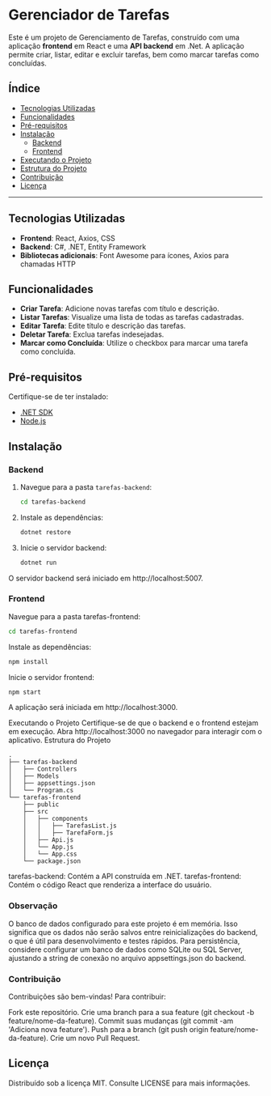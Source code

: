 # Gerenciador de Tarefas

Este é um projeto de Gerenciamento de Tarefas, construído com uma aplicação **frontend** em React e uma **API backend** em .Net. A aplicação permite criar, listar, editar e excluir tarefas, bem como marcar tarefas como concluídas.

## Índice

- [Tecnologias Utilizadas](#tecnologias-utilizadas)
- [Funcionalidades](#funcionalidades)
- [Pré-requisitos](#pré-requisitos)
- [Instalação](#instalação)
  - [Backend](#backend)
  - [Frontend](#frontend)
- [Executando o Projeto](#executando-o-projeto)
- [Estrutura do Projeto](#estrutura-do-projeto)
- [Contribuição](#contribuição)
- [Licença](#licença)

---

## Tecnologias Utilizadas

- **Frontend**: React, Axios, CSS
- **Backend**: C#, .NET, Entity Framework
- **Bibliotecas adicionais**: Font Awesome para ícones, Axios para chamadas HTTP

## Funcionalidades

- **Criar Tarefa**: Adicione novas tarefas com título e descrição.
- **Listar Tarefas**: Visualize uma lista de todas as tarefas cadastradas.
- **Editar Tarefa**: Edite título e descrição das tarefas.
- **Deletar Tarefa**: Exclua tarefas indesejadas.
- **Marcar como Concluída**: Utilize o checkbox para marcar uma tarefa como concluída.

## Pré-requisitos

Certifique-se de ter instalado:

- [.NET SDK](https://dotnet.microsoft.com/download)
- [Node.js](https://nodejs.org/)

## Instalação

### Backend

1. Navegue para a pasta `tarefas-backend`:
   ```bash
   cd tarefas-backend
   ```

2. Instale as dependências:

    ```bash
    dotnet restore
    ```

3. Inicie o servidor backend:

    ```bash
    dotnet run
    ```

O servidor backend será iniciado em http://localhost:5007.

### Frontend
Navegue para a pasta tarefas-frontend:

  ```bash
  cd tarefas-frontend
  ```

Instale as dependências:

  ```bash
  npm install
  ```
Inicie o servidor frontend:

  ```bash
  npm start
  ```
A aplicação será iniciada em http://localhost:3000.

Executando o Projeto
Certifique-se de que o backend e o frontend estejam em execução.
Abra http://localhost:3000 no navegador para interagir com o aplicativo.
Estrutura do Projeto
```plaintext
.
├── tarefas-backend
│   ├── Controllers
│   ├── Models
│   ├── appsettings.json
│   └── Program.cs
└── tarefas-frontend
    ├── public
    ├── src
    │   ├── components
    │   │   ├── TarefasList.js
    │   │   ├── TarefaForm.js
    │   ├── Api.js
    │   └── App.js
    │   └── App.css
    └── package.json
```
tarefas-backend: Contém a API construída em .NET.
tarefas-frontend: Contém o código React que renderiza a interface do usuário.

### Observação
O banco de dados configurado para este projeto é em memória. Isso significa que os dados não serão salvos entre reinicializações do backend, o que é útil para desenvolvimento e testes rápidos. Para persistência, considere configurar um banco de dados como SQLite ou SQL Server, ajustando a string de conexão no arquivo appsettings.json do backend.

### Contribuição
Contribuições são bem-vindas! Para contribuir:

Fork este repositório.
Crie uma branch para a sua feature (git checkout -b feature/nome-da-feature).
Commit suas mudanças (git commit -am 'Adiciona nova feature').
Push para a branch (git push origin feature/nome-da-feature).
Crie um novo Pull Request.

## Licença
Distribuído sob a licença MIT. Consulte LICENSE para mais informações.
